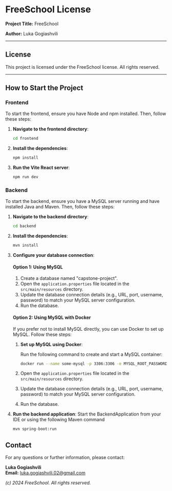 # **FreeSchool License**

**Project Title:** FreeSchool

**Author:** Luka Gogiashvili

---

## License

This project is licensed under the FreeSchool license. All rights reserved.

---

## How to Start the Project

### Frontend

To start the frontend, ensure you have Node and npm installed. Then, follow these steps:

1. **Navigate to the frontend directory**:

   ```bash
   cd frontend

   ```

2. **Install the dependencies**:

   ```bash
   npm install

   ```

3. **Run the Vite React server**:
   ```bash
   npm run dev
   ```

### Backend

To start the backend, ensure you have a MySQL server running and have installed Java and Maven. Then, follow these steps:

1. **Navigate to the backend directory**:

   ```bash
   cd backend

   ```

2. **Install the dependencies**:

   ```bash
   mvn install

   ```

3. **Configure your database connection**:

   #### Option 1: Using MySQL

   1. Create a database named "capstone-project".
   2. Open the `application.properties` file located in the `src/main/resources` directory.
   3. Update the database connection details (e.g., URL, port, username, password) to match your MySQL server configuration.
   4. Run the database.

   #### Option 2: Using MySQL with Docker

   If you prefer not to install MySQL directly, you can use Docker to set up MySQL. Follow these steps:

   1. **Set up MySQL using Docker**:

      Run the following command to create and start a MySQL container:

      ```bash
      docker run --name some-mysql -p 3306:3306 -e MYSQL_ROOT_PASSWORD=password -d mysql
      ```

   2. Open the `application.properties` file located in the `src/main/resources` directory.
   3. Update the database connection details (e.g., URL, port, username, password) to match your MySQL server configuration.
   4. Run the database.

4. **Run the backend application**:
   Start the BackendApplication from your IDE or using the following Maven command
   ```bash
   mvn spring-boot:run
   ```

## Contact

For any questions or further information, please contact:

**Luka Gogiashvili**  
**Email:** [luka.gogiashvili.02@gmail.com](mailto:luka.gogiashvili.02@gmail.com)

_(c) 2024 FreeSchool. All rights reserved._
